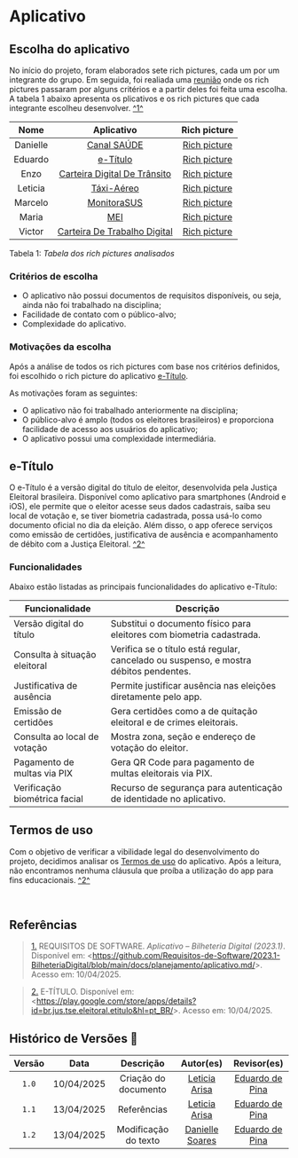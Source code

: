 # Aplicativo

## Escolha do aplicativo

No início do projeto, foram elaborados sete rich pictures, cada um por um integrante do grupo. Em seguida, foi realiada uma [reunião](../../atas/ata_07_04) onde os rich pictures passaram por alguns critérios e a partir deles foi feita uma escolha. A tabela 1 abaixo apresenta os plicativos e os rich pictures que cada integrante escolheu desenvolver. <a id="REF1" href="#REF1">^1^</a>

| Nome | Aplicativo | Rich picture |
| :-------------: | :------------------------------------------------: | :--------------: |
| Danielle | [Canal SAÚDE](https://play.google.com/store/apps/details?id=canalsaudev2.com&hl=pt_BR) | [Rich picture](https://github.com/Requisitos-de-Software/2025.1-e-Titulo/blob/main/docs/assets/rich-pictured-analisados/Danielle.png)  |
| Eduardo | [e-Título](https://play.google.com/store/apps/details?id=br.jus.tse.eleitoral.etitulo&hl=pt_BR) | [Rich picture](https://github.com/Requisitos-de-Software/2025.1-e-Titulo/blob/main/docs/assets/rich-pictured-analisados/Eduardo.jpeg)  |
| Enzo | [Carteira Digital De Trânsito](https://play.google.com/store/apps/details?id=br.gov.serpro.cnhe&hl=pt_BR) | [Rich picture](https://github.com/Requisitos-de-Software/2025.1-e-Titulo/blob/main/docs/assets/rich-pictured-analisados/Enzo.png)  | 
| Leticia | [Táxi-Aéreo](https://play.google.com/store/apps/details?id=br.gov.anac.ctaxmobile&hl=pt_BR) | [Rich picture](https://github.com/Requisitos-de-Software/2025.1-e-Titulo/blob/main/docs/assets/rich-pictured-analisados/Leticia.png) |
| Marcelo | [MonitoraSUS](https://play.google.com/store/apps/details?id=br.fiocruz.msmonitorasus&hl=pt_BR) | [Rich picture](https://github.com/Requisitos-de-Software/2025.1-e-Titulo/blob/main/docs/assets/rich-pictured-analisados/Marcelo.png)  |
| Maria | [MEI](https://play.google.com/store/apps/details?id=br.gov.fazenda.receita.mei&hl=pt_BR) | [Rich picture](https://github.com/Requisitos-de-Software/2025.1-e-Titulo/blob/main/docs/assets/rich-pictured-analisados/Maria%20Eduarda.png)  |
| Victor       | [Carteira De Trabalho Digital](https://play.google.com/store/apps/details?id=br.gov.dataprev.carteiradigital&hl=pt_BR) | [Rich picture](https://github.com/Requisitos-de-Software/2025.1-e-Titulo/blob/main/docs/assets/rich-pictured-analisados/Victor.jpeg)  |

Tabela 1: *Tabela dos rich pictures analisados*

### Critérios de escolha

* O aplicativo não possui documentos de requisitos disponíveis, ou seja, ainda não foi trabalhado na disciplina;
* Facilidade de contato com o público-alvo;
* Complexidade do aplicativo.

### Motivações da escolha

Após a análise de todos os rich pictures com base nos critérios definidos, foi escolhido o rich picture do aplicativo [e-Título](https://www.tse.jus.br/servicos-eleitorais/servicos/aplicativo-e-titulo).

As motivações foram as seguintes:

* O aplicativo não foi trabalhado anteriormente na disciplina;
* O público-alvo é amplo (todos os eleitores brasileiros) e proporciona facilidade de acesso aos usuários do aplicativo;
* O aplicativo possui uma complexidade intermediária.

## e-Título

O e-Título é a versão digital do título de eleitor, desenvolvida pela Justiça Eleitoral brasileira. Disponível como aplicativo para smartphones (Android e iOS), ele permite que o eleitor acesse seus dados cadastrais, saiba seu local de votação e, se tiver biometria cadastrada, possa usá-lo como documento oficial no dia da eleição. Além disso, o app oferece serviços como emissão de certidões, justificativa de ausência e acompanhamento de débito com a Justiça Eleitoral. <a id="REF2" href="#ref2">^2^</a>

### Funcionalidades

Abaixo estão listadas as principais funcionalidades do aplicativo e-Título:

| Funcionalidade | Descrição |
|----------------------------------------|-----------------------------------------------------------------------------------------------|
| Versão digital do título | Substitui o documento físico para eleitores com biometria cadastrada. |
| Consulta à situação eleitoral | Verifica se o título está regular, cancelado ou suspenso, e mostra débitos pendentes. |
| Justificativa de ausência | Permite justificar ausência nas eleições diretamente pelo app.|
| Emissão de certidões  | Gera certidões como a de quitação eleitoral e de crimes eleitorais.|
| Consulta ao local de votação | Mostra zona, seção e endereço de votação do eleitor.|
| Pagamento de multas via PIX | Gera QR Code para pagamento de multas eleitorais via PIX.|
| Verificação biométrica facial | Recurso de segurança para autenticação de identidade no aplicativo.|

## Termos de uso

Com o objetivo de verificar a vibilidade legal do desenvolvimento do projeto, decidimos analisar os [Termos de uso](https://github.com/Requisitos-de-Software/2025.1-e-Titulo/blob/main/docs/assets/Termos-de-Uso.pdf) do aplicativo. Após a leitura, não encontramos nenhuma cláusula que proíba a utilização do app para fins educacionais. <a id="REF2" href="#ref2">^2^</a>

<br>

## Referências

> <a id="REF1" href="#REF1">1.</a> REQUISITOS DE SOFTWARE. *Aplicativo – Bilheteria Digital (2023.1)*. Disponível em: <<https://github.com/Requisitos-de-Software/2023.1-BilheteriaDigital/blob/main/docs/planejamento/aplicativo.md/>>. Acesso em: 10/04/2025.

> <a id="REF2" href="#REF">2.</a> E-TÍTULO. Disponível em: <<https://play.google.com/store/apps/details?id=br.jus.tse.eleitoral.etitulo&hl=pt_BR/>>. Acesso em: 10/04/2025.



## Histórico de Versões 📅

| Versão | Data | Descrição | Autor(es) |  Revisor(es)  |
| :------: | :-------------: | :----------------------------------: | :-------------: | :-------------: |
| `1.0` | 10/04/2025 | Criação do documento | [Leticia Arisa](https://github.com/Leticia-Arisa-K-Higa) | [Eduardo de Pina](https://github.com/eduardodpms) |
| `1.1` | 13/04/2025 | Referências | [Leticia Arisa](https://github.com/Leticia-Arisa-K-Higa) | [Eduardo de Pina](https://github.com/eduardodpms) |
| `1.2` | 13/04/2025 | Modificação do texto | [Danielle Soares](https://github.com/danielle-soaress) | [Eduardo de Pina](https://github.com/eduardodpms) |